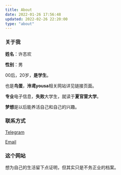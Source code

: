 ```yaml
---
title: About
date: 2022-01-26 17:56:48
updated: 2022-02-26 22:20:00
type: "about"
---
```


### 关于我

**姓名**：许忞欢

**性别**：男

00后，20岁，**是学生**。

也是**鸟蛋**，**泠鸢yousa**相关网站详见链接页面。

**专业**电子信息，**失败**大学生，就读于**夏官营大学**。

**梦想**是以后能养活自己和自己的兴趣。

### 联系方式

[Telegram](https://t.me/XwX12596)

[Email](mailto:1259685860@qq.com)

### 这个网站
想为自己的生活留下点证明，但其实只是不务正业的档案。